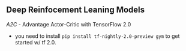 ## Deep Reinfocement Leaning Models

*A2C*  - Advantage Actor-Critic with TensorFlow 2.0   
*  you need to install `pip install tf-nightly-2.0-preview gym` to get started w/ tf 2.0.